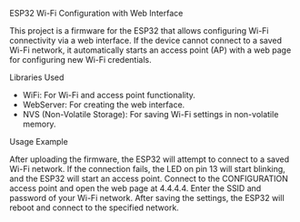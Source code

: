 ESP32 Wi-Fi Configuration with Web Interface
  
  This project is a firmware for the ESP32 that allows configuring Wi-Fi connectivity via a web interface. If the device cannot connect to a saved Wi-Fi network, it automatically starts an access point (AP) with a web page for configuring new Wi-Fi credentials.
  
Libraries Used

- WiFi: For Wi-Fi and access point functionality.
- WebServer: For creating the web interface.
- NVS (Non-Volatile Storage): For saving Wi-Fi settings in non-volatile memory.

Usage Example

  After uploading the firmware, the ESP32 will attempt to connect to a saved Wi-Fi network.
  If the connection fails, the LED on pin 13 will start blinking, and the ESP32 will start an access point.
  Connect to the CONFIGURATION access point and open the web page at 4.4.4.4.
  Enter the SSID and password of your Wi-Fi network.
  After saving the settings, the ESP32 will reboot and connect to the specified network.
